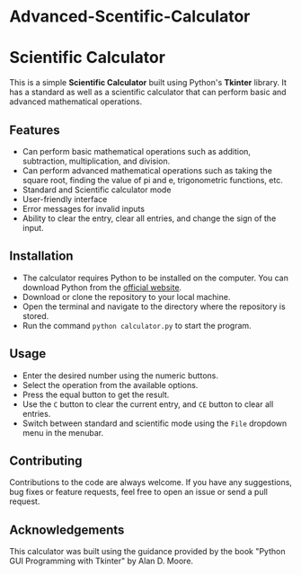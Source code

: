 # Advanced-Scentific-Calculator

# Scientific Calculator

This is a simple **Scientific Calculator** built using Python's **Tkinter** library. It has a standard as well as a scientific calculator that can perform basic and advanced mathematical operations.

## Features

- Can perform basic mathematical operations such as addition, subtraction, multiplication, and division.
- Can perform advanced mathematical operations such as taking the square root, finding the value of pi and e, trigonometric functions, etc.
- Standard and Scientific calculator mode
- User-friendly interface
- Error messages for invalid inputs
- Ability to clear the entry, clear all entries, and change the sign of the input.

## Installation
- The calculator requires Python to be installed on the computer. You can download Python from the [official website](https://www.python.org/downloads/).
- Download or clone the repository to your local machine.
- Open the terminal and navigate to the directory where the repository is stored.
- Run the command `python calculator.py` to start the program.

## Usage
- Enter the desired number using the numeric buttons.
- Select the operation from the available options.
- Press the equal button to get the result.
- Use the `C` button to clear the current entry, and `CE` button to clear all entries.
- Switch between standard and scientific mode using the `File` dropdown menu in the menubar.

## Contributing

Contributions to the code are always welcome. If you have any suggestions, bug fixes or feature requests, feel free to open an issue or send a pull request.

## Acknowledgements

This calculator was built using the guidance provided by the book "Python GUI Programming with Tkinter" by Alan D. Moore.   
